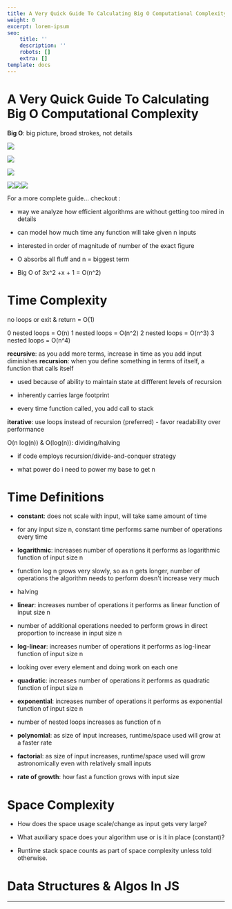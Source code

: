 ```yaml
---
title: A Very Quick Guide To Calculating Big O Computational Complexity
weight: 0
excerpt: lorem-ipsum
seo:
    title: ''
    description: ''
    robots: []
    extra: []
template: docs
---
```


# A Very Quick Guide To Calculating Big O Computational Complexity&#xA;&#xA;

**Big O**: big picture, broad strokes, not details

![](https://miro.medium.com/max/630/0*lte81mEvgEPYXodB.png)

![](https://miro.medium.com/max/304/1*5t2u8n1uKhioIzZIXX2zbg.png)

![](https://miro.medium.com/max/563/1*HhXmG2cNdg8y4ZCCQGTyuQ.png)

![](https://miro.medium.com/max/630/1*ULeXxVCDkF73GwhsxyM_2g.png)![](https://miro.medium.com/max/900/1*hkZWlUgFyOSaLD5Uskv0tQ.png)![](https://miro.medium.com/max/1115/1*COjzunj0-FsMJ0d7v7Z-6g.png)

For a more complete guide… checkout :

-   way we analyze how efficient algorithms are without getting too mired in details

-   can model how much time any function will take given n inputs

-   interested in order of magnitude of number of the exact figure

-   O absorbs all fluff and n = biggest term

-   Big O of 3x^2 +x + 1 = O(n^2)

# Time Complexity

no loops or exit & return = O(1)

0 nested loops = O(n)
1 nested loops = O(n^2)
2 nested loops = O(n^3)
3 nested loops = O(n^4)

**recursive**: as you add more terms, increase in time as you add input diminishes
**recursion**: when you define something in terms of itself, a function that calls itself

-   used because of ability to maintain state at diffferent levels of recursion

-   inherently carries large footprint

-   every time function called, you add call to stack

**iterative**: use loops instead of recursion (preferred)
\- favor readability over performance

O(n log(n)) & O(log(n)): dividing/halving

-   if code employs recursion/divide-and-conquer strategy

-   what power do i need to power my base to get n

# Time Definitions

-   **constant**: does not scale with input, will take same amount of time

-   for any input size n, constant time performs same number of operations every time

-   **logarithmic**: increases number of operations it performs as logarithmic function of input size n

-   function log n grows very slowly, so as n gets longer, number of operations the algorithm needs to perform doesn't increase very much

-   halving

-   **linear**: increases number of operations it performs as linear function of input size n

-   number of additional operations needed to perform grows in direct proportion to increase in input size n

-   **log-linear**: increases number of operations it performs as log-linear function of input size n

-   looking over every element and doing work on each one

-   **quadratic**: increases number of operations it performs as quadratic function of input size n

-   **exponential**: increases number of operations it performs as exponential function of input size n

-   number of nested loops increases as function of n

-   **polynomial**: as size of input increases, runtime/space used will grow at a faster rate

-   **factorial**: as size of input increases, runtime/space used will grow astronomically even with relatively small inputs

-   **rate of growth**: how fast a function grows with input size

# Space Complexity

-   How does the space usage scale/change as input gets very large?

-   What auxiliary space does your algorithm use or is it in place (constant)?

-   Runtime stack space counts as part of space complexity unless told otherwise.

# Data Structures & Algos In JS

---
